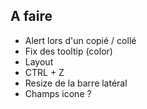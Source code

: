 ## A faire

- Alert lors d'un copié / collé
- Fix des tooltip (color)
- Layout <Flex>
- CTRL + Z
- Resize de la barre latéral
- Champs icone ?

